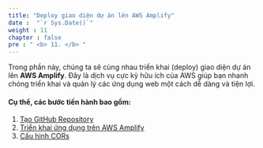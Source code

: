 ```yaml
---
title: "Deploy giao diện dự án lên AWS Amplify"
date :  "`r Sys.Date()`" 
weight : 11
chapter : false
pre : " <b> 11. </b> "
---
```



Trong phần này, chúng ta sẽ cùng nhau triển khai (deploy) giao diện dự án lên **AWS Amplify**. Đây là dịch vụ cực kỳ hữu ích của AWS giúp bạn nhanh chóng triển khai và quản lý các ứng dụng web một cách dễ dàng và tiện lợi.

#### Cụ thể, các bước tiến hành bao gồm:

1. [Tạo GitHub Repository](11.1.GihubSetup/)
2. [Triển khai ứng dụng trên AWS Amplify](11.2.AWSAmpify/)
3. [Cấu hình CORs](11.3.CORsConfig/)